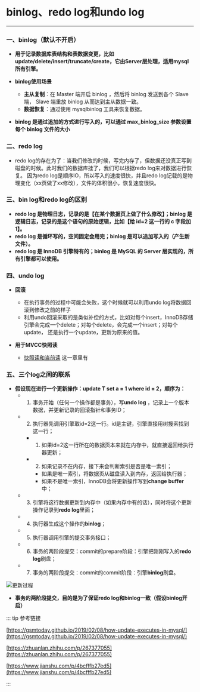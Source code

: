 # binlog、redo log和undo log
---

### 一、binlog（默认不开启）

* **用于记录数据库表结构和表数据变更，比如update/delete/insert/truncate/create，它由Server层处理，适用mysql所有引擎。**

* **binlog使用场景**
  * **主从复制**：在 Master 端开启 binlog ，然后将 binlog 发送到各个 Slave 端， Slave 端重放 binlog 从而达到主从数据一致。
  * **数据恢复**：通过使用 mysqlbinlog 工具来恢复数据。

* **binlog 是通过追加的方式进行写入的，可以通过 max_binlog_size 参数设置每个 binlog 文件的大小**
    
### 二、redo log
* redo log的存在为了：当我们修改的时候，写完内存了，但数据还没真正写到磁盘的时候。此时我们的数据库挂了，我们可以根据redo log来对数据进行恢复。
因为redo log是顺序IO，所以写入的速度很快，并且redo log记载的是物理变化（xx页做了xx修改），文件的体积很小，恢复速度很快。
    
### 三、bin log和redo log的区别
* **redo log 是物理日志，记录的是【在某个数据页上做了什么修改】；binlog 是逻辑日志，记录的是这个语句的原始逻辑，比如【给 id=2 这一行的 c 字段加 1】。**
* **redo log 是循环写的，空间固定会用完；binlog 是可以追加写入的（产生新文件）。**
* **redo log 是 InnoDB 引擎特有的；binlog 是 MySQL 的 Server 层实现的，所有引擎都可以使用。**

### 四、undo log
* **回滚**
  * 在执行事务的过程中可能会失败，这个时候就可以利用undo log将数据回滚到修改之前的样子
  * 利用undo回滚采取的是类似补偿的方式，比如对每个insert，InnoDB存储引擎会完成一个delete；对每个delete，会完成一个insert；对每个update，
还是执行一个update，更新为原来的值。

* **用于MVCC快照读**
  * [快照读和当前读](/program/mysql/read.html) 这一章里有

### 五、三个log之间的联系
* **假设现在进行一个更新操作：update T set a = 1 where id = 2，顺序为：**
  * 1. 事务开始（任何一个操作都是事务），写**undo log** ，记录上一个版本数据，并更新记录的回滚指针和事务ID；
  * 2. 执行器先调用引擎取id=2这一行。id是主键，引擎直接用树搜索找到这一行；
    * 1. 如果id=2这一行所在的数据页本来就在内存中，就直接返回给执行器更新；
    * 2. 如果记录不在内存，接下来会判断索引是否是唯一索引；
      * 如果是唯一索引，将数据页从磁盘读入到内存，返回给执行器；
      * 如果不是唯一索引，InnoDB会将更新操作写到**change buffer**中；
  * 3. 引擎将这行数据更新到内存中（如果内存中有的话），同时将这个更新操作记录到**redo log**里面；
  * 4. 执行器生成这个操作的**binlog**；
  * 5. 执行器调用引擎的提交事务接口；
  * 6. 事务的两阶段提交：commit的prepare阶段：引擎把刚刚写入的**redo log**刷盘；
  * 7. 事务的两阶段提交：commit的commit阶段：引擎**binlog**刷盘。
 
![更新过程](/images/program/mysql/update_process.jpeg)
 
* **事务的两阶段提交，目的是为了保证redo log和binlog一致（假设binlog开启）**

::: tip 参考链接

[https://gsmtoday.github.io/2019/02/08/how-update-executes-in-mysql/](https://gsmtoday.github.io/2019/02/08/how-update-executes-in-mysql/)

[https://zhuanlan.zhihu.com/p/267377055](https://zhuanlan.zhihu.com/p/267377055)

[https://www.jianshu.com/p/4bcfffb27ed5](https://www.jianshu.com/p/4bcfffb27ed5)

:::